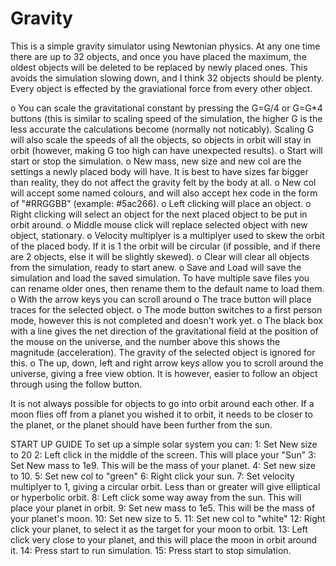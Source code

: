 Gravity
=======

This is a simple gravity simulator using Newtonian physics. At any one time there are up to 32 objects, and once you have placed the maximum, the oldest objects will be deleted to be replaced by newly placed ones. This avoids the simulation slowing down, and I think 32 objects should be plenty. Every object is effected by the graviational force from every other object.

o You can scale the gravitational constant by pressing the G=G/4 or G=G*4 buttons (this is similar to scaling speed of the simulation, the higher G is the less accurate the calculations become (normally not noticably). Scaling G will also scale the speeds of all the objects, so objects in orbit will stay in orbit (however, making G too high can have unexpected results).
o Start will start or stop the simulation.
o New mass, new size and new col are the settings a newly placed body will have. It is best to have sizes far bigger than reality, they do not affect the gravity felt by the body at all. 
o New col will accept some named colours, and will also accept hex code in the form of "#RRGGBB" (example: #5ac266).
o Left clicking will place an object.
o Right clicking will select an object for the next placed object to be put in orbit around.
o Middle mouse click will replace selected object with new object, stationary.
o Velocity multiplyer is a multiplyer used to skew the orbit of the placed body. If it is 1 the orbit will be circular (if possible, and if there are 2 objects, else it will be slightly skewed).
o Clear will clear all objects from the simulation, ready to start anew.
o Save and Load will save the simulation and load the saved simulation. To have multiple save files you can rename older ones, then rename them to the default name to load them.
o With the arrow keys you can scroll around
o The trace button will place traces for the selected object.
o The mode button switches to a first person mode, however this is not completed and doesn't work yet.
o The black box with a line gives the net direction of the gravitational field at the position of the mouse on the universe, and the number above this shows the magnitude (acceleration). The gravity of the selected object is ignored for this.
o The up, down, left and right arrow keys allow you to scroll around the universe, giving a free view obtion. It is however, easier to follow an object through using the follow button.


It is not always possible for objects to go into orbit around each other. If a moon flies off from a planet you wished it to orbit, it needs to be closer to the planet, or the planet should have been further from the sun.

START UP GUIDE
To set up a simple solar system you can:
1: Set New size to 20
2: Left click in the middle of the screen. This will place your "Sun"
3: Set New mass to 1e9. This will be the mass of your planet.
4: Set new size to 10.
5: Set new col to "green"
6: Right click your sun.
7: Set velocity multiplyer to 1, giving a circular orbit. Less than or greater will give elliptical or hyperbolic orbit.
8: Left click some way away from the sun. This will place your planet in orbit.
9: Set new mass to 1e5. This will be the mass of your planet's moon.
10: Set new size to 5.
11: Set new col to "white"
12: Right click your planet, to select it as the target for your moon to orbit.
13: Left click very close to your planet, and this will place the moon in orbit around it.
14: Press start to run simulation.
15: Press start to stop simulation.
